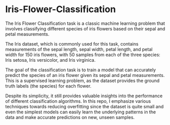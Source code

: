# Iris-Flower-Classification
The Iris Flower Classification task is a classic machine learning problem that involves classifying different species of iris flowers based on their sepal and petal measurements.

The Iris dataset, which is commonly used for this task, contains measurements of the sepal length, sepal width, petal length, and petal width for 150 iris flowers, with 50 samples from each of the three species: Iris setosa, Iris versicolor, and Iris virginica.

The goal of the classification task is to train a model that can accurately predict the species of an iris flower given its sepal and petal measurements. This is a supervised learning problem, as the dataset provides the ground truth labels (the species) for each flower.

Despite its simplicity, it still provides valuable insights into the performance of different classification algorithms. In this repo, I emphasize various techniques towards reducing overfitting since the dataset is quite small and even the simplest models can easily learn the underlying patterns in the data and make accurate predictions on new, unseen samples. 
